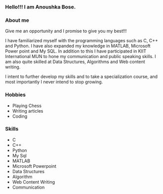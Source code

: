 ### Hello!!! I am Anoushka Bose.

### About me
Give me an opportunity and I promise to give you my best!!!

I have familiarized myself with the programming languages such as C, C++ and Python. I have also expanded my knowledge in MATLAB, Microsoft Power point and My SQL. In addition to this I have participated in KIIT International MUN to hone my communication and public speaking skills. I am also quite skilled at Data Structures, Algorithms and Web content writing.

I intent to further develop my skills and to take a specialization course, and most importantly I never intend to stop growing.

### Hobbies

- Playing Chess
- Writing articles
- Coding

### Skills

- C
- C++
- Python
- My Sql
- MATLAB
- Microsoft Powerpoint
- Data Structures
- Algorithm
- Web Content Writing
- Communication




<!--
**elixir14082002/elixir14082002** is a ✨ _special_ ✨ repository because its `README.md` (this file) appears on your GitHub profile.

Here are some ideas to get you started:

- 🔭 I’m currently working on ...
- 🌱 I’m currently learning ...
- 👯 I’m looking to collaborate on ...
- 🤔 I’m looking for help with ...
- 💬 Ask me about ...
- 📫 How to reach me: ...
- 😄 Pronouns: ...
- ⚡ Fun fact: ...
-->
